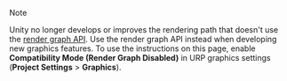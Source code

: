 > [!NOTE]
> Unity no longer develops or improves the rendering path that doesn't use the [render graph API](render-graph.md). Use the render graph API instead when developing new graphics features. To use the instructions on this page, enable **Compatibility Mode (Render Graph Disabled)** in URP graphics settings (**Project Settings** > **Graphics**).